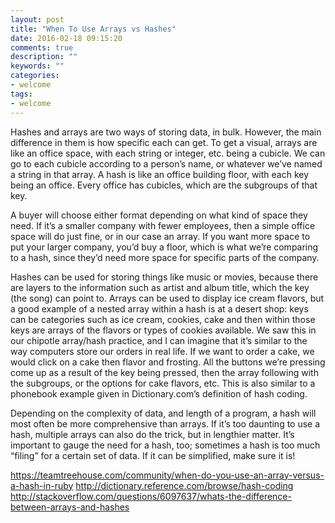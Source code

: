 ```yaml
---
layout: post
title: "When To Use Arrays vs Hashes"
date: 2016-02-18 09:15:20
comments: true
description: ""
keywords: ""
categories:
- welcome
tags:
- welcome
---
```


Hashes and arrays are two ways of storing data, in bulk. However, the main difference in them is how specific each can get. To get a visual, arrays are like an office space, with each string or integer, etc. being a cubicle. We can go to each cubicle according to a person’s name, or whatever we’ve named a string in that array. A hash is like an office building floor, with each key being an office. Every office has cubicles, which are the subgroups of that key.

A buyer will choose either format depending on what kind of space they need. If it’s a smaller company with fewer employees, then a simple office space will do just fine, or in our case an array. If you want more space to put your larger company, you’d buy a floor, which is what we’re comparing to a hash, since they’d need more space for specific parts of the company.

Hashes can be used for storing things like music or movies, because there are layers to the information such as artist and album title, which the key (the song) can point to. Arrays can be used to display ice cream flavors, but a good example of a nested array within a hash is at a desert shop: keys can be categories such as ice cream, cookies, cake and then within those keys are arrays of the flavors or types of cookies available. We saw this in our chipotle array/hash practice, and I can imagine that it’s similar to the way computers store our orders in real life. If we want to order a cake, we would click on a cake then flavor and frosting. All the buttons we’re pressing come up as a result of the key being pressed, then the array following with the subgroups, or the options for cake flavors, etc. This is also similar to a phonebook example given in Dictionary.com’s definition of hash coding.

Depending on the complexity of data, and length of a program, a hash will most often be more comprehensive than arrays. If it’s too daunting to use a hash, multiple arrays can also do the trick, but in lengthier matter. It’s important to gauge the need for a hash, too; sometimes a hash is too much “filing” for a certain set of data. If it can be simplified, make sure it is! 

https://teamtreehouse.com/community/when-do-you-use-an-array-versus-a-hash-in-ruby
http://dictionary.reference.com/browse/hash-coding
http://stackoverflow.com/questions/6097637/whats-the-difference-between-arrays-and-hashes
